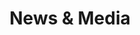 ---
templateKey: 'news-and-media'
path: /investor-relations/news-and-media
title: News & Media
image: /img/investor-relations/news-media_hero-image@2x.jpg
news:
  item:
    - date: Sep 23, 2020
      text: Apollon Formularies UK receives Jamaican Therapeutic Goods Administration (TGA) approval for LOREMIPSUM
      url: https://www.apollon.org.uk/news/apollon-receives-jtga-approval.pdf
    - date: Sep 23, 2020
      text: Apollon Formularies UK receives Jamaican Therapeutic Goods Administration (TGA) approval for LOREMIPSUM
      url: https://www.apollon.org.uk/news/apollon-receives-jtga-approval.pdf
    - date: Sep 23, 2020
      text: Apollon Formularies UK receives Jamaican Therapeutic Goods Administration (TGA) approval for LOREMIPSUM
      url: https://www.apollon.org.uk/news/apollon-receives-jtga-approval.pdf  
video:
  item:
    - id: 327193904
      image: ../img/video1.png
      date: 09.11.2020
      title: The face of Medical Cannabis by Dr. Stephen Barnhill
    - id: 327193904
      image: ../img/video1.png
      date: 09.11.2020
      title: Lorem ipsum dolor sit amet
    - id: 327193904
      image: ../img/video1.png
      date: 09.11.2020
      title: Lorem ipsum dolor sit amet
    - id: 327193904
      image: ../img/video1.png
      date: 09.11.2020
      title: Lorem ipsum dolor sit amet                      

 
      
      


---